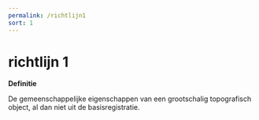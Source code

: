 ```yaml
---
permalink: /richtlijn1
sort: 1
---
```


# richtlijn 1

**Definitie**

De gemeenschappelijke eigenschappen van een grootschalig topografisch object, al
dan niet uit de basisregistratie.
